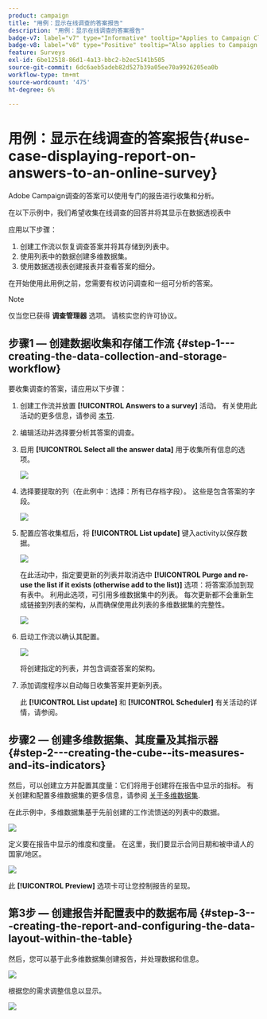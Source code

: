 ```yaml
---
product: campaign
title: "用例：显示在线调查的答案报告"
description: "用例：显示在线调查的答案报告"
badge-v7: label="v7" type="Informative" tooltip="Applies to Campaign Classic v7"
badge-v8: label="v8" type="Positive" tooltip="Also applies to Campaign v8"
feature: Surveys
exl-id: 6be12518-86d1-4a13-bbc2-b2ec5141b505
source-git-commit: 6dc6aeb5adeb82d527b39a05ee70a9926205ea0b
workflow-type: tm+mt
source-wordcount: '475'
ht-degree: 6%

---
```


# 用例：显示在线调查的答案报告{#use-case-displaying-report-on-answers-to-an-online-survey}



Adobe Campaign调查的答案可以使用专门的报告进行收集和分析。

在以下示例中，我们希望收集在线调查的回答并将其显示在数据透视表中

应用以下步骤：

1. 创建工作流以恢复调查答案并将其存储到列表中。
1. 使用列表中的数据创建多维数据集。
1. 使用数据透视表创建报表并查看答案的细分。

在开始使用此用例之前，您需要有权访问调查和一组可分析的答案。

>[!NOTE]
>
>仅当您已获得 **调查管理器** 选项。 请核实您的许可协议。

## 步骤1 — 创建数据收集和存储工作流 {#step-1---creating-the-data-collection-and-storage-workflow}

要收集调查的答案，请应用以下步骤：

1. 创建工作流并放置 **[!UICONTROL Answers to a survey]** 活动。 有关使用此活动的更多信息，请参阅 [本节](../../surveys/using/publish--track-and-use-collected-data.md#using-the-collected-data).
1. 编辑活动并选择要分析其答案的调查。
1. 启用 **[!UICONTROL Select all the answer data]** 用于收集所有信息的选项。

   ![](assets/reporting_usecase_1_01.png)

1. 选择要提取的列（在此例中：选择：所有已存档字段）。 这些是包含答案的字段。

   ![](assets/reporting_usecase_1_02.png)

1. 配置应答收集框后，将 **[!UICONTROL List update]** 键入activity以保存数据。

   ![](assets/reporting_usecase_1_04.png)

   在此活动中，指定要更新的列表并取消选中 **[!UICONTROL Purge and re-use the list if it exists (otherwise add to the list)]** 选项：将答案添加到现有表中。 利用此选项，可引用多维数据集中的列表。 每次更新都不会重新生成链接到列表的架构，从而确保使用此列表的多维数据集的完整性。

   ![](assets/reporting_usecase_1_03.png)

1. 启动工作流以确认其配置。

   ![](assets/reporting_usecase_1_05.png)

   将创建指定的列表，并包含调查答案的架构。

1. 添加调度程序以自动每日收集答案并更新列表。

   此 **[!UICONTROL List update]** 和 **[!UICONTROL Scheduler]** 有关活动的详情，请参阅。

## 步骤2 — 创建多维数据集、其度量及其指示器 {#step-2---creating-the-cube--its-measures-and-its-indicators}

然后，可以创建立方并配置其度量：它们将用于创建将在报告中显示的指标。 有关创建和配置多维数据集的更多信息，请参阅 [关于多维数据集](../../reporting/using/ac-cubes.md).

在此示例中，多维数据集基于先前创建的工作流馈送的列表中的数据。

![](assets/reporting_usecase_2_01.png)

定义要在报告中显示的维度和度量。 在这里，我们要显示合同日期和被申请人的国家/地区。

![](assets/reporting_usecase_2_02.png)

此 **[!UICONTROL Preview]** 选项卡可让您控制报告的呈现。

## 第3步 — 创建报告并配置表中的数据布局 {#step-3---creating-the-report-and-configuring-the-data-layout-within-the-table}

然后，您可以基于此多维数据集创建报告，并处理数据和信息。

![](assets/reporting_usecase_3_01.png)

根据您的需求调整信息以显示。

![](assets/reporting_usecase_3_02.png)
